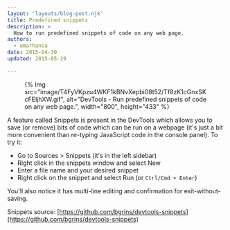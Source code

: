 ```yaml
---
layout: 'layouts/blog-post.njk'
title: Predefined snippets
description: >
  How to run predefined snippets of code on any web page.
authors:
  - umarhansa
date: 2015-04-30
updated: 2015-05-19

---
```


<figure>
{% Img src="image/T4FyVKpzu4WKF1kBNvXepbi08t52/Tf8zK1cGnxSKcFEIjhXW.gif", alt="DevTools - Run predefined snippets of code on any web page.", width="800", height="433" %}
</figure>

A feature called Snippets is present in the DevTools which allows you to save (or remove) bits of code which can be run on a webpage (it's just a bit more convenient than re-typing JavaScript code in the console panel). To try it:


- Go to Sources &gt; Snippets (it's in the left sidebar)
- Right click in the snippets window and select New
- Enter a file name and your desired snippet
- Right click on the snippet and select Run (or `Ctrl/Cmd + Enter`)

You'll also notice it has multi-line editing and confirmation for exit-without-saving.

Snippets source: [https://github.com/bgrins/devtools-snippets](https://github.com/bgrins/devtools-snippets)


